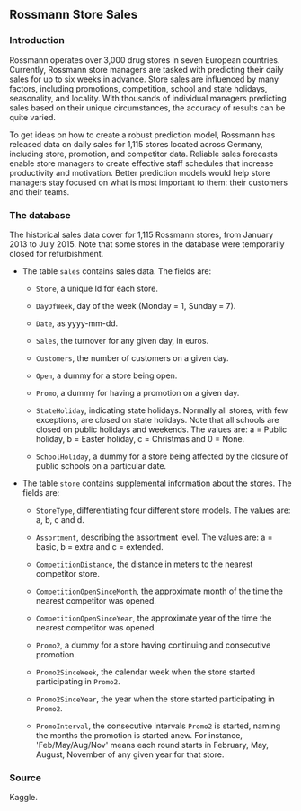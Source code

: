 ## Rossmann Store Sales

### Introduction

Rossmann operates over 3,000 drug stores in seven European countries. Currently, Rossmann store managers are tasked with predicting their daily sales for up to six weeks in advance. Store sales are influenced by many factors, including promotions, competition, school and state holidays, seasonality, and locality. With thousands of individual managers predicting sales based on their unique circumstances, the accuracy of results can be quite varied.

To get ideas on how to create a robust prediction model, Rossmann has released data on daily sales for 1,115 stores located across Germany, including store, promotion, and competitor data. Reliable sales forecasts enable store managers to create effective staff schedules that increase productivity and motivation. Better prediction models would help store managers stay focused on what is most important to them: their customers and their teams.

### The database

The historical sales data cover for 1,115 Rossmann stores, from January 2013 to July 2015. Note that some stores in the database were temporarily closed for refurbishment.

* The table `sales` contains sales data. The fields are:

    + `Store`, a unique Id for each store.

    + `DayOfWeek`, day of the week (Monday = 1, Sunday = 7).

    + `Date`, as yyyy-mm-dd.

    + `Sales`, the turnover for any given day, in euros.

    + `Customers`, the number of customers on a given day.

    + `Open`, a dummy for a store being open.

    + `Promo`, a dummy for having a promotion on a given day.

    + `StateHoliday`, indicating state holidays. Normally all stores, with few exceptions, are closed on state holidays. Note that all schools are closed on public holidays and weekends. The values are: a = Public holiday, b = Easter holiday, c = Christmas and 0 = None.

    + `SchoolHoliday`, a dummy for a store being affected by the closure of public schools on a particular date.

* The table `store` contains supplemental information about the stores. The fields are:

    +  `StoreType`, differentiating four different store models. The values are: a, b, c and d.

    + `Assortment`, describing the assortment level. The values are: a = basic, b = extra and c = extended.

    + `CompetitionDistance`, the distance in meters to the nearest competitor store.

    + `CompetitionOpenSinceMonth`, the approximate month of the time the nearest competitor was opened.

    + `CompetitionOpenSinceYear`, the approximate year of the time the nearest competitor was opened.

    + `Promo2`, a dummy for a store having continuing and consecutive promotion.

    + `Promo2SinceWeek`, the calendar week when the store started participating in `Promo2`.

    + `Promo2SinceYear`, the year when the store started participating in `Promo2`.

    + `PromoInterval`, the consecutive intervals `Promo2` is started, naming the months the promotion is started anew. For instance,  'Feb/May/Aug/Nov' means each round starts in February, May, August, November of any given year for that store.

### Source

Kaggle.
